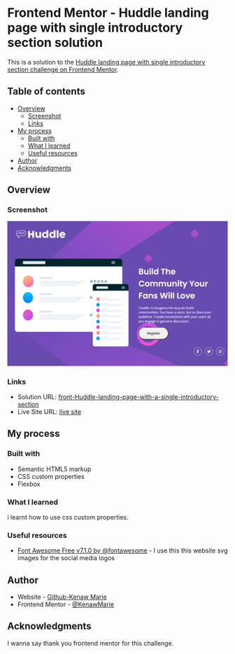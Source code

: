 # Frontend Mentor - Huddle landing page with single introductory section solution

This is a solution to the [Huddle landing page with single introductory section challenge on Frontend Mentor](https://www.frontendmentor.io/challenges/huddle-landing-page-with-a-single-introductory-section-B_2Wvxgi0). 

## Table of contents

- [Overview](#overview) 
  - [Screenshot](#screenshot)
  - [Links](#links)
- [My process](#my-process)
  - [Built with](#built-with)
  - [What I learned](#what-i-learned) 
  - [Useful resources](#useful-resources)
- [Author](#author)
- [Acknowledgments](#acknowledgments)
 

## Overview



### Screenshot

![](./images/Huddle-landing-page-with-a-single-introductory-section_.png)

 

### Links

- Solution URL: [front-Huddle-landing-page-with-a-single-introductory-section](https://github.com/KenawMarie/front-Huddle-landing-page-with-a-single-introductory-section)
- Live Site URL: [ live site ](https://kenawmarie.github.io/front-Huddle-landing-page-with-a-single-introductory-section/)

## My process

### Built with

- Semantic HTML5 markup
- CSS custom properties
- Flexbox 

 

### What I learned

i learnt how to use css custom properties.
 

### Useful resources

- [Font Awesome Free v7.1.0 by @fontawesome](https://www.example.com) - I use this this website svg images for the social media logos
 

## Author

- Website - [Github-Kenaw Marie](https://github.com/KenawMarie)
- Frontend Mentor - [@KenawMarie](https://www.frontendmentor.io/profile/KenawMarie) 
 

## Acknowledgments

 I wanna say thank you frontend mentor for this challenge.
